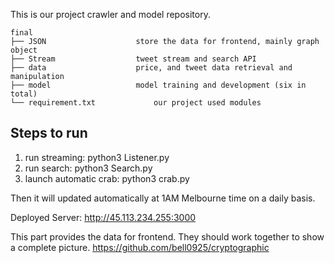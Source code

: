 This is our project crawler and model repository.
```
final
├── JSON					store the data for frontend, mainly graph object
├── Stream					tweet stream and search API
├── data					price, and tweet data retrieval and manipulation
├── model					model training and development (six in total)
└── requirement.txt				our project used modules
```
## Steps to run
1. run streaming: python3 Listener.py
2. run search: python3 Search.py
3. launch automatic crab: python3 crab.py

Then it will updated automatically at 1AM Melbourne time on a daily basis. 

Deployed Server:
http://45.113.234.255:3000

This part provides the data for frontend. They should work together to show a complete picture.
https://github.com/bell0925/cryptographic

